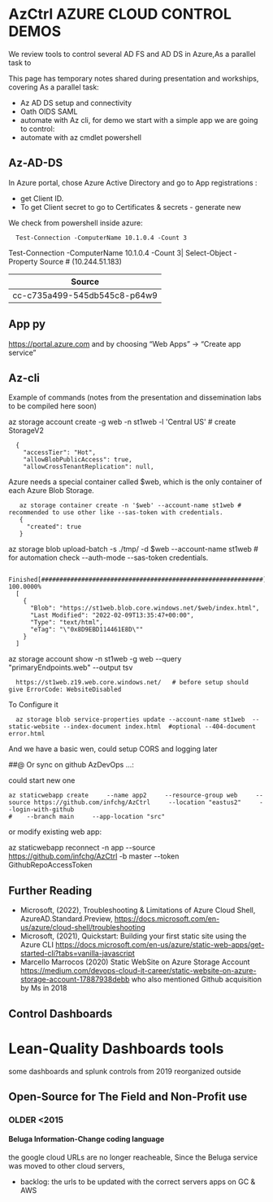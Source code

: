 # AzCtrl AZURE CLOUD CONTROL DEMOS

We review tools to control several AD FS and AD DS in Azure,As a parallel task to

This page has temporary notes shared during presentation and workships, covering As a parallel task:

- Az AD DS setup and connectivity
- Oath OIDS SAML
- automate with Az cli, for demo we start with a simple app we are going to control:
- automate with az cmdlet powershell

## Az-AD-DS

In Azure portal, chose Azure Active Directory and go to App registrations :

  - get Client ID. 
  - To get Client secret to go to Certificates & secrets - generate new  

We check from powershell inside azure:

      Test-Connection -ComputerName 10.1.0.4 -Count 3
      
Test-Connection -ComputerName 10.1.0.4 -Count 3| Select-Object -Property Source  # (10.244.51.183)

Source|
------|
cc-c735a499-545db545c8-p64w9|

 
## App py

https://portal.azure.com and by choosing “Web Apps” -> “Create app service” 

## Az-cli

Example of commands (notes from the presentation and dissemination labs to be compiled here soon)

az storage account create     -g web -n st1web -l 'Central US' # create StorageV2

      {
        "accessTier": "Hot",
        "allowBlobPublicAccess": true,
        "allowCrossTenantReplication": null,

 Azure needs a  special container called $web, which is the only container of each Azure Blob Storage. 

       az storage container create -n '$web' --account-name st1web # recommended to use other like --sas-token with credentials.
       {
         "created": true
       }

az storage blob upload-batch -s ./tmp/  -d \$web --account-name st1web  # for automation check --auth-mode   --sas-token   credentials.

 
      Finished[#############################################################]  100.0000%
      [
        {
          "Blob": "https://st1web.blob.core.windows.net/$web/index.html",
          "Last Modified": "2022-02-09T13:35:47+00:00",
          "Type": "text/html",
          "eTag": "\"0x8D9EBD114461E8D\""
        }
      ]

az storage account show -n st1web -g web --query "primaryEndpoints.web" --output tsv

      https://st1web.z19.web.core.windows.net/   # before setup should give ErrorCode: WebsiteDisabled


To Configure it 

      az storage blob service-properties update --account-name st1web  --static-website --index-document index.html  #optional --404-document error.html 

And we have a basic wen, could setup CORS and logging later

##@ Or sync on github AzDevOps ...:

could start new one

    az staticwebapp create     --name app2     --resource-group web     --source https://github.com/infchg/AzCtrl     --location "eastus2"     --login-with-github
    #    --branch main     --app-location "src" 

or modify existing web app:

  az staticwebapp reconnect -n app --source  https://github.com/infchg/AzCtrl   -b master --token    GithubRepoAccessToken


## Further Reading


- Microsoft, (2022), Troubleshooting & Limitations of Azure Cloud Shell, AzureAD.Standard.Preview, https://docs.microsoft.com/en-us/azure/cloud-shell/troubleshooting
- Microsoft, (2021), Quickstart: Building your first static site using the Azure CLI https://docs.microsoft.com/en-us/azure/static-web-apps/get-started-cli?tabs=vanilla-javascript
- Marcello Marrocos (2020) Static WebSite on Azure Storage Account https://medium.com/devops-cloud-it-career/static-website-on-azure-storage-account-17887938debb who also mentioned Github acquisition by Ms in 2018


## Control Dashboards

# Lean-Quality Dashboards tools

some dashboards and splunk controls from 2019 reorganized outside

##  Open-Source for The Field and Non-Profit use


### OLDER <2015

#### Beluga Information-Change coding language  
 
 
the google cloud URLs  are no longer reacheable, Since the Beluga service was moved to other cloud servers, 
  - backlog:  the urls to be updated with the correct servers apps on GC & AWS
